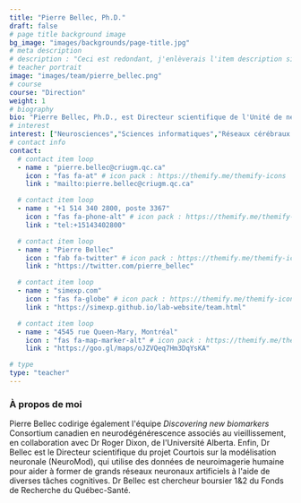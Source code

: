 ```yaml
---
title: "Pierre Bellec, Ph.D."
draft: false
# page title background image
bg_image: "images/backgrounds/page-title.jpg"
# meta description
# description : "Ceci est redondant, j'enlèverais l'item description si cela ne fait pas trop laid."
# teacher portrait
image: "images/team/pierre_bellec.png"
# course
course: "Direction"
weight: 1
# biography
bio: "Pierre Bellec, Ph.D., est Directeur scientifique de l'Unité de neuroimagerie fonctionnelle, Centre de recherche de l'Institut de gériatrie de Montréal, chercheur principal du laboratoire SIMEXP et Professeur agrégé au département de psychologie de l'Université de Montréal."
# interest
interest: ["Neurosciences","Sciences informatiques","Réseaux cérébraux artificiels"]
# contact info
contact:
  # contact item loop
  - name : "pierre.bellec@criugm.qc.ca"
    icon : "fas fa-at" # icon pack : https://themify.me/themify-icons
    link : "mailto:pierre.bellec@criugm.qc.ca"

  # contact item loop
  - name : "+1 514 340 2800, poste 3367"
    icon : "fas fa-phone-alt" # icon pack : https://themify.me/themify-icons
    link : "tel:+15143402800"

  # contact item loop
  - name : "Pierre Bellec"
    icon : "fab fa-twitter" # icon pack : https://themify.me/themify-icons
    link : "https://twitter.com/pierre_bellec"

  # contact item loop
  - name : "simexp.com"
    icon : "fas fa-globe" # icon pack : https://themify.me/themify-icons
    link : "https://simexp.github.io/lab-website/team.html"

  # contact item loop
  - name : "4545 rue Queen-Mary, Montréal"
    icon : "fas fa-map-marker-alt" # icon pack : https://themify.me/themify-icons
    link : "https://goo.gl/maps/oJZVQeq7Hm3DqYsKA"

# type
type: "teacher"
---
```


### À propos de moi

 Pierre Bellec codirige également l'équipe *Discovering new biomarkers* Consortium canadien en neurodégénérescence associés au vieillissement, en collaboration avec Dr Roger Dixon, de l'Université Alberta. Enfin, Dr Bellec est le Directeur scientifique du projet Courtois sur la modélisation neuronale (NeuroMod), qui utilise des données de neuroimagerie humaine pour aider à former de grands réseaux neuronaux artificiels à l'aide de diverses tâches cognitives. Dr Bellec est chercheur boursier 1&2 du Fonds de Recherche du Québec-Santé.
